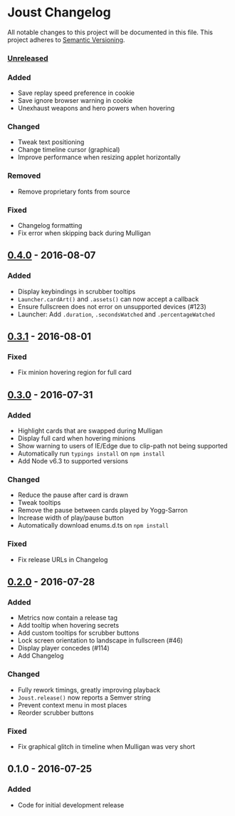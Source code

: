 # Joust Changelog
All notable changes to this project will be documented in this file.
This project adheres to [Semantic Versioning](http://semver.org/).

### [Unreleased]

### Added
- Save replay speed preference in cookie
- Save ignore browser warning in cookie
- Unexhaust weapons and hero powers when hovering

### Changed
- Tweak text positioning
- Change timeline cursor (graphical)
- Improve performance when resizing applet horizontally

### Removed
- Remove proprietary fonts from source

### Fixed
- Changelog formatting
- Fix error when skipping back during Mulligan

## [0.4.0] - 2016-08-07
### Added
- Display keybindings in scrubber tooltips
- `Launcher.cardArt()` and `.assets()` can now accept a callback
- Ensure fullscreen does not error on unsupported devices (#123)
- Launcher: Add `.duration`, `.secondsWatched` and `.percentageWatched`

## [0.3.1] - 2016-08-01
### Fixed
- Fix minion hovering region for full card

## [0.3.0] - 2016-07-31
### Added
- Highlight cards that are swapped during Mulligan
- Display full card when hovering minions
- Show warning to users of IE/Edge due to clip-path not being supported
- Automatically run `typings install` on `npm install`
- Add Node v6.3 to supported versions

### Changed
- Reduce the pause after card is drawn
- Tweak tooltips
- Remove the pause between cards played by Yogg-Sarron
- Increase width of play/pause button
- Automatically download enums.d.ts on `npm install`

### Fixed
- Fix release URLs in Changelog

## [0.2.0] - 2016-07-28
### Added
- Metrics now contain a release tag
- Add tooltip when hovering secrets
- Add custom tooltips for scrubber buttons
- Lock screen orientation to landscape in fullscreen (#46)
- Display player concedes (#114)
- Add Changelog

### Changed
- Fully rework timings, greatly improving playback
- `Joust.release()` now reports a Semver string
- Prevent context menu in most places
- Reorder scrubber buttons

### Fixed
- Fix graphical glitch in timeline when Mulligan was very short

## 0.1.0 - 2016-07-25
### Added
- Code for initial development release

[Unreleased]: https://github.com/HearthSim/joust/compare/0.4.0...HEAD
[0.2.0]: https://github.com/HearthSim/joust/compare/0.1.0...0.2.0
[0.3.0]: https://github.com/HearthSim/joust/compare/0.2.0...0.3.0
[0.3.1]: https://github.com/HearthSim/joust/compare/0.3.0...0.3.1
[0.4.0]: https://github.com/HearthSim/joust/compare/0.3.1...0.4.0

